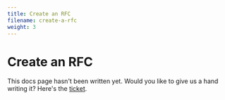 ```yaml
---
title: Create an RFC
filename: create-a-rfc
weight: 3
---
```


# Create an RFC

This docs page hasn't been written yet. Would you like to give us a hand writing it? Here's the [ticket](https://github.com/opentracing/opentracing.io/issues/288).
